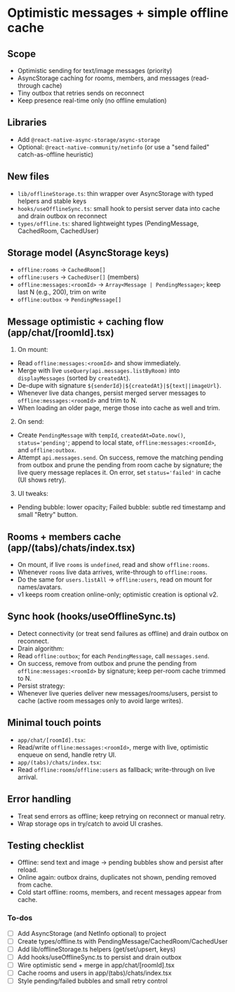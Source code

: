 <!-- 86d08ae6-475f-46ed-a962-00f6517f6ab2 647adeba-fed8-4def-aa53-e7fe47760ccf -->
# Optimistic messages + simple offline cache

## Scope

- Optimistic sending for text/image messages (priority)
- AsyncStorage caching for rooms, members, and messages (read-through cache)
- Tiny outbox that retries sends on reconnect
- Keep presence real-time only (no offline emulation)

## Libraries

- Add `@react-native-async-storage/async-storage`
- Optional: `@react-native-community/netinfo` (or use a "send failed" catch-as-offline heuristic)

## New files

- `lib/offlineStorage.ts`: thin wrapper over AsyncStorage with typed helpers and stable keys
- `hooks/useOfflineSync.ts`: small hook to persist server data into cache and drain outbox on reconnect
- `types/offline.ts`: shared lightweight types (PendingMessage, CachedRoom, CachedUser)

## Storage model (AsyncStorage keys)

- `offline:rooms` → `CachedRoom[]`
- `offline:users` → `CachedUser[]` (members)
- `offline:messages:<roomId>` → `Array<Message | PendingMessage>`; keep last N (e.g., 200), trim on write
- `offline:outbox` → `PendingMessage[]`

## Message optimistic + caching flow (app/chat/[roomId].tsx)

1. On mount:

- Read `offline:messages:<roomId>` and show immediately.
- Merge with live `useQuery(api.messages.listByRoom)` into `displayMessages` (sorted by `createdAt`).
- De-dupe with signature `${senderId}|${createdAt}|${text||imageUrl}`.
- Whenever live data changes, persist merged server messages to `offline:messages:<roomId>` and trim to N.
- When loading an older page, merge those into cache as well and trim.

2. On send:

- Create `PendingMessage` with `tempId`, `createdAt=Date.now()`, `status='pending'`; append to local state, `offline:messages:<roomId>`, and `offline:outbox`.
- Attempt `api.messages.send`. On success, remove the matching pending from outbox and prune the pending from room cache by signature; the live query message replaces it. On error, set `status='failed'` in cache (UI shows retry).

3. UI tweaks:

- Pending bubble: lower opacity; Failed bubble: subtle red timestamp and small "Retry" button.

## Rooms + members cache (app/(tabs)/chats/index.tsx)

- On mount, if live `rooms` is `undefined`, read and show `offline:rooms`.
- Whenever `rooms` live data arrives, write-through to `offline:rooms`.
- Do the same for `users.listAll` → `offline:users`, read on mount for names/avatars.
- v1 keeps room creation online-only; optimistic creation is optional v2.

## Sync hook (hooks/useOfflineSync.ts)

- Detect connectivity (or treat send failures as offline) and drain outbox on reconnect.
- Drain algorithm:
- Read `offline:outbox`; for each `PendingMessage`, call `messages.send`.
- On success, remove from outbox and prune the pending from `offline:messages:<roomId>` by signature; keep per-room cache trimmed to N.
- Persist strategy:
- Whenever live queries deliver new messages/rooms/users, persist to cache (active room messages only to avoid large writes).

## Minimal touch points

- `app/chat/[roomId].tsx`:
- Read/write `offline:messages:<roomId>`, merge with live, optimistic enqueue on send, handle retry UI.
- `app/(tabs)/chats/index.tsx`:
- Read `offline:rooms`/`offline:users` as fallback; write-through on live arrival.

## Error handling

- Treat send errors as offline; keep retrying on reconnect or manual retry.
- Wrap storage ops in try/catch to avoid UI crashes.

## Testing checklist

- Offline: send text and image → pending bubbles show and persist after reload.
- Online again: outbox drains, duplicates not shown, pending removed from cache.
- Cold start offline: rooms, members, and recent messages appear from cache.

### To-dos

- [ ] Add AsyncStorage (and NetInfo optional) to project
- [ ] Create types/offline.ts with PendingMessage/CachedRoom/CachedUser
- [ ] Add lib/offlineStorage.ts helpers (get/set/upsert, keys)
- [ ] Add hooks/useOfflineSync.ts to persist and drain outbox
- [ ] Wire optimistic send + merge in app/chat/[roomId].tsx
- [ ] Cache rooms and users in app/(tabs)/chats/index.tsx
- [ ] Style pending/failed bubbles and small retry control